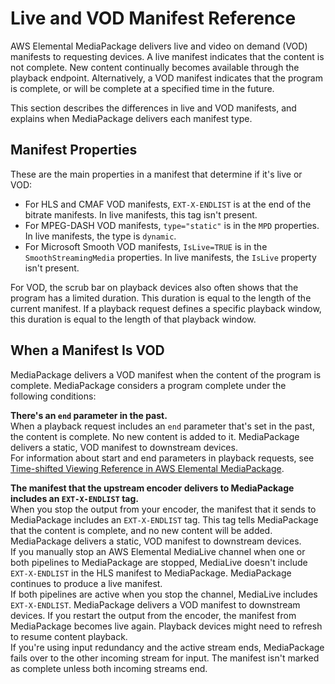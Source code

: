 # Live and VOD Manifest Reference<a name="what-is-manifest"></a>

AWS Elemental MediaPackage delivers live and video on demand \(VOD\) manifests to requesting devices\. A live manifest indicates that the content is not complete\. New content continually becomes available through the playback endpoint\. Alternatively, a VOD manifest indicates that the program is complete, or will be complete at a specified time in the future\. 

This section describes the differences in live and VOD manifests, and explains when MediaPackage delivers each manifest type\.

## Manifest Properties<a name="manifest-properties"></a>

These are the main properties in a manifest that determine if it's live or VOD:
+ For HLS and CMAF VOD manifests, `EXT-X-ENDLIST` is at the end of the bitrate manifests\. In live manifests, this tag isn't present\.
+ For MPEG\-DASH VOD manifests, `type="static"` is in the `MPD` properties\. In live manifests, the type is `dynamic`\.
+ For Microsoft Smooth VOD manifests, `IsLive=TRUE` is in the `SmoothStreamingMedia` properties\. In live manifests, the `IsLive` property isn't present\.

For VOD, the scrub bar on playback devices also often shows that the program has a limited duration\. This duration is equal to the length of the current manifest\. If a playback request defines a specific playback window, this duration is equal to the length of that playback window\. 

## When a Manifest Is VOD<a name="manifest-complete"></a>

MediaPackage delivers a VOD manifest when the content of the program is complete\. MediaPackage considers a program complete under the following conditions:

**There's an `end` parameter in the past\.**  
When a playback request includes an `end` parameter that's set in the past, the content is complete\. No new content is added to it\. MediaPackage delivers a static, VOD manifest to downstream devices\.  
For information about start and end parameters in playback requests, see [Time\-shifted Viewing Reference in AWS Elemental MediaPackage](time-shifted.md)\.

**The manifest that the upstream encoder delivers to MediaPackage includes an `EXT-X-ENDLIST` tag\.**  
When you stop the output from your encoder, the manifest that it sends to MediaPackage includes an `EXT-X-ENDLIST` tag\. This tag tells MediaPackage that the content is complete, and no new content will be added\. MediaPackage delivers a static, VOD manifest to downstream devices\.  
If you manually stop an AWS Elemental MediaLive channel when one or both pipelines to MediaPackage are stopped, MediaLive doesn't include `EXT-X-ENDLIST` in the HLS manifest to MediaPackage\. MediaPackage continues to produce a live manifest\.   
If both pipelines are active when you stop the channel, MediaLive includes `EXT-X-ENDLIST`\. MediaPackage delivers a VOD manifest to downstream devices\.
If you restart the output from the encoder, the manifest from MediaPackage becomes live again\. Playback devices might need to refresh to resume content playback\.  
If you're using input redundancy and the active stream ends, MediaPackage fails over to the other incoming stream for input\. The manifest isn't marked as complete unless both incoming streams end\.